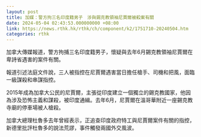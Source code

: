 ```yaml
---
layout: post
title: 加媒：警方拘三名印度籍男子　涉與錫克教領袖尼賈爾被殺案有關
date: 2024-05-04 02:43:53.000000000 +08:00
link: https://news.rthk.hk/rthk/ch/component/k2/1751710-20240504.htm
categories: rthk
---
```


加拿大傳媒報道，警方拘捕三名印度籍男子，懷疑與去年6月錫克教領袖尼賈爾在卑詩省遇害的案件有關。

報道引述法庭文件說，三人被指控在尼賈爾遇害當日擔任槍手、司機和把風，面臨一級謀殺和串謀指控。

2015年成為加拿大公民的尼賈爾，主張從印度建立一個獨立的錫克教國家，他因為涉及恐怖主義和謀殺，被印度通緝。去年6月，尼賈爾在溫哥華附近一座錫克教寺廟的停車場被人槍殺。

加拿大總理杜魯多去年曾經表示，正追查印度政府特工與尼賈爾案件有關的指控，新德里批評杜魯多的說法荒謬，事件觸發兩國外交風波。
